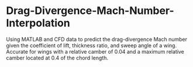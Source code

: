 # Drag-Divergence-Mach-Number-Interpolation
Using MATLAB and CFD data to predict the drag-divergence Mach number given the coefficient of lift, thickness ratio, and sweep angle of a wing.
Accurate for wings with a relative camber of 0.04 and a maximum relative camber located at 0.4 of the chord length.
